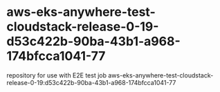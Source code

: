 # aws-eks-anywhere-test-cloudstack-release-0-19-d53c422b-90ba-43b1-a968-174bfcca1041-77
repository for use with E2E test job aws-eks-anywhere-test-cloudstack-release-0-19:d53c422b-90ba-43b1-a968-174bfcca1041-77

